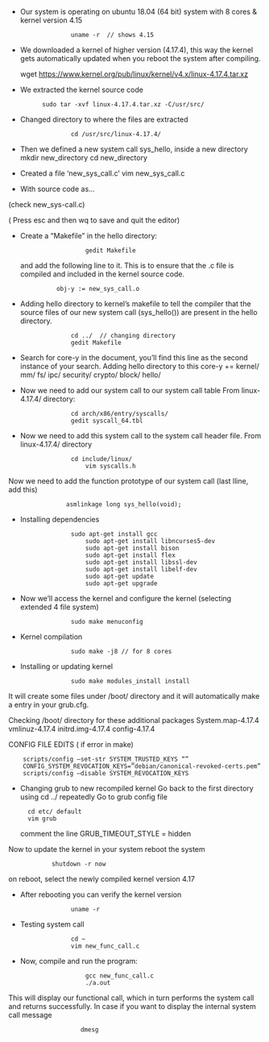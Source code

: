 - Our system is operating on ubuntu 18.04 (64 bit) system with 8 cores & kernel version 4.15

					uname -r  // shows 4.15

- We downloaded a kernel of higher version (4.17.4), this way the kernel gets automatically updated when you reboot the system after compiling.

	wget  https://www.kernel.org/pub/linux/kernel/v4.x/linux-4.17.4.tar.xz

- We extracted the kernel source code

			sudo tar -xvf linux-4.17.4.tar.xz -C/usr/src/

- Changed directory to where the files are extracted 

					cd /usr/src/linux-4.17.4/

- Then we defined a new system call sys_hello, inside a new directory
mkdir new_directory
cd new_directory

- Created a file ‘new_sys_call.c’
			            vim new_sys_call.c
- With source code as... 


(check new_sys-call.c)

( Press esc and then wq to save and quit the editor)

- Create a “Makefile” in the hello directory:
 
 						gedit Makefile
  and add the following line to it. This is to ensure that the .c file is compiled and included in the kernel source code.
  
				obj-y := new_sys_call.o  


- Adding hello directory to kernel’s makefile to tell the compiler that the source files of our new system call (sys_hello()) are present in the hello directory.
				
					cd ../  // changing directory               
					gedit Makefile          
          
- Search for core-y in the document, you’ll find this line as the second instance of your search. Adding hello directory to this
		core-y += kernel/ mm/ fs/ ipc/ security/ crypto/ block/ hello/   

- Now we need to add our system call to our system call table
 	From linux-4.17.4/ directory:

					cd arch/x86/entry/syscalls/                                                            
					gedit syscall_64.tbl                                                                       


- Now we need to add this system call to the system call header file. From linux-4.17.4/ directory
				
					cd include/linux/											
        				vim syscalls.h
	
Now we need to add the function prototype of our system call (last lline, add this)
					
					asmlinkage long sys_hello(void);


- Installing dependencies
	
					sudo apt-get install gcc
        				sudo apt-get install libncurses5-dev
        				sudo apt-get install bison
        				sudo apt-get install flex
        				sudo apt-get install libssl-dev
        				sudo apt-get install libelf-dev
        				sudo apt-get update
        				sudo apt-get upgrade
        

- Now we’ll access the kernel and configure the kernel
  (selecting extended 4 file system)

					sudo make menuconfig

- Kernel compilation
					
					sudo make -j8 // for 8 cores

- Installing or updating kernel

					sudo make modules_install install

It will create some files under  /boot/  directory and it will automatically make a entry in your grub.cfg.

Checking /boot/ directory for these additional packages
      System.map-4.17.4
      vmlinuz-4.17.4
      initrd.img-4.17.4
      config-4.17.4						 

CONFIG FILE EDITS ( if error in make)

        scripts/config –set-str SYSTEM_TRUSTED_KEYS “”
        CONFIG_SYSTEM_REVOCATION_KEYS=”debian/canonical-revoked-certs.pem”
        scripts/config –disable SYSTEM_REVOCATION_KEYS
	
- Changing grub to new recompiled kernel
  Go back to the first directory using cd ../ repeatedly
  Go to grub config file
        
        cd etc/ default
        vim grub
        
  comment the line GRUB_TIMEOUT_STYLE = hidden      

Now to update the kernel in your system reboot the system
				
				shutdown -r now

on reboot, select the newly compiled kernel version 4.17

- After rebooting you can verify the kernel version
			
					uname -r
 	

- Testing system call
			
					cd ~
					vim new_func_call.c

- Now, compile and run the program:
						
						gcc new_func_call.c
						./a.out
 
This will display our functional call, which in turn performs the system call and returns successfully.
In case if you want to display the internal system call message

						dmesg





        
        

